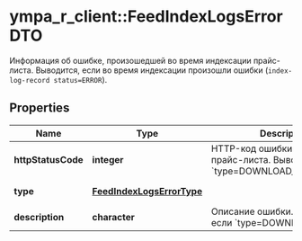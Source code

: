 # ympa_r_client::FeedIndexLogsErrorDTO

Информация об ошибке, произошедшей во время индексации прайс-листа.  Выводится, если во время индексации произошли ошибки (`index-log-record status=ERROR`). 

## Properties
Name | Type | Description | Notes
------------ | ------------- | ------------- | -------------
**httpStatusCode** | **integer** | HTTP-код ошибки индексации прайс-листа.  Выводится, если &#x60;type&#x3D;DOWNLOAD_HTTP_ERROR&#x60;.  | [optional] 
**type** | [**FeedIndexLogsErrorType**](FeedIndexLogsErrorType.md) |  | [optional] [Enum: ] 
**description** | **character** | Описание ошибки.  Выводится, если &#x60;type&#x3D;DOWNLOAD_ERROR&#x60;.  | [optional] 


